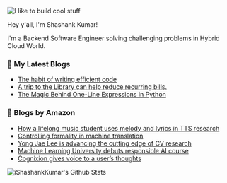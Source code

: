 ![I like to build cool stuff](https://res.cloudinary.com/dt8g3rhcy/image/upload/v1595929574/i_like_to_build_cool_shit._1_nzbwjh.png)

Hey y'all, I'm Shashank Kumar! 

I'm a Backend Software Engineer solving challenging problems in Hybrid Cloud World.

### 📕 My Latest Blogs
<!-- BLOG-POST-LIST:START -->
- [The habit of writing efficient code](https://medium.com/@ishashankkumar/the-habit-of-writing-efficient-code-153b05f04269?source=rss-d24dda280d5f------2)
- [A trip to the Library can help reduce recurring bills.](https://medium.com/swlh/a-trip-to-the-library-can-help-reduce-recurring-bills-23bca495cdf5?source=rss-d24dda280d5f------2)
- [The Magic Behind One-Line Expressions in Python](https://medium.com/swlh/the-magic-behind-one-line-expressions-in-python-816c10180c5c?source=rss-d24dda280d5f------2)
<!-- BLOG-POST-LIST:END -->

### 📕 Blogs by Amazon
<!-- AMAZON-BLOG-POST-LIST:START -->
- [How a lifelong music student uses melody and lyrics in TTS research](https://www.amazon.science/working-at-amazon/how-a-lifelong-music-student-uses-melody-and-lyrics-to-inform-ai-speech)
- [Controlling formality in machine translation](https://www.amazon.science/blog/controlling-formality-in-machine-translation)
- [Yong Jae Lee is advancing the cutting edge of CV research](https://www.amazon.science/research-awards/success-stories/how-yong-jae-lee-is-advancing-the-cutting-edge-of-computer-vision-research)
- [Machine Learning University debuts responsible AI course](https://www.amazon.science/latest-news/amazon-machine-learning-university-debuts-free-responsible-ai-course)
- [Cognixion gives voice to a user’s thoughts](https://www.amazon.science/latest-news/cognixion-gives-voice-to-a-users-thoughts)
<!-- AMAZON-BLOG-POST-LIST:END -->



<img align="center" alt="iShashankKumar's Github Stats" src="https://github-readme-stats.vercel.app/api?username=ishashankkumar&show_icons=true&hide_border=true" />
